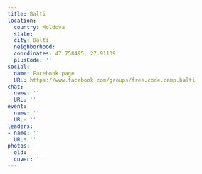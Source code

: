 ```yaml
---
title: Balti
location:
  country: Moldova
  state: 
  city: Balti
  neighborhood: 
  coordinates: 47.758495, 27.91139
  plusCode: ''
social:
  name: Facebook page
  URL: https://www.facebook.com/groups/free.code.camp.balti
chat:
  name: ''
  URL: ''
event:
  name: ''
  URL: ''
leaders:
- name: ''
  URL: ''
photos:
  old: 
  cover: ''
---
```

